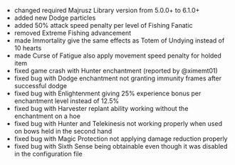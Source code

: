 - changed required Majrusz Library version from 5.0.0+ to 6.1.0+
- added new Dodge particles
- added 50% attack speed penalty per level of Fishing Fanatic
- removed Extreme Fishing advancement
- made Immortality give the same effects as Totem of Undying instead of 10 hearts
- made Curse of Fatigue also apply movement speed penalty for holded item
- fixed game crash with Hunter enchantment (reported by @ximemt01)
- fixed bug with Dodge enchantment not granting immunity frames after successful dodge
- fixed bug with Enlightenment giving 25% experience bonus per enchantment level instead of 12.5%
- fixed bug with Harvester replant ability working without the enchantment on a hoe
- fixed bug with Hunter and Telekinesis not working properly when used on bows held in the second hand
- fixed bug with Magic Protection not applying damage reduction properly
- fixed bug with Sixth Sense being obtainable even though it was disabled in the configuration file